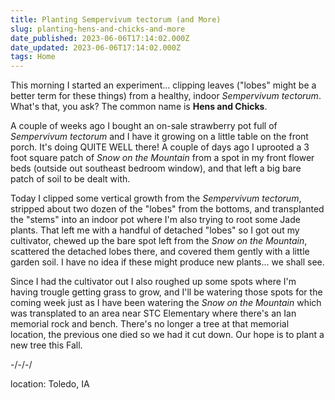 ```yaml
---
title: Planting Sempervivum tectorum (and More)
slug: planting-hens-and-chicks-and-more
date_published: 2023-06-06T17:14:02.000Z
date_updated: 2023-06-06T17:14:02.000Z
tags: Home
---
```


This morning I started an experiment... clipping leaves ("lobes" might be a better term for these things) from a healthy, indoor *Sempervivum tectorum*.  What's that, you ask? The common name is **Hens and Chicks**.

A couple of weeks ago I bought an on-sale strawberry pot full of *Sempervivum tectorum* and I have it growing on a little table on the front porch.  It's doing QUITE WELL there!  A couple of days ago I uprooted a 3 foot square patch of *Snow on the Mountain* from a spot in my front flower beds (outside out southeast bedroom window), and that left a big bare patch of soil to be dealt with.

Today I clipped some vertical growth from the *Sempervivum tectorum*, stripped about two dozen of the "lobes" from the bottoms, and transplanted the "stems" into an indoor pot where I'm also trying to root some Jade plants.  That left me with a handful of detached "lobes" so I got out my cultivator, chewed up the bare spot left from the *Snow on the Mountain*, scattered the detached lobes there, and covered them gently with a little garden soil.  I have no idea if these might produce new plants... we shall see.

Since I had the cultivator out I also roughed up some spots where I'm having trougle getting grass to grow, and I'll be watering those spots for the coming week just as I have been watering the *Snow on the Mountain* which was transplated to an area near STC Elementary where there's an Ian memorial rock and bench.  There's no longer a tree at that memorial location, the previous one died so we had it cut down. Our hope is to plant a new tree this Fall.

-/-/-/

location: Toledo, IA
